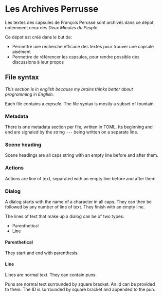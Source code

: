 # Les Archives Perrusse

Les textes des capsules de François Perusse sont archivés dans ce dépot, notemment ceux des _Deux Minutes du Peuple_.

Ce dépot est créé dans le but de:
- Permettre une recherche efficace des textes pour trouver une capsule aisément
- Permettre de référencer les capsules, pour rendre possible des discussions à leur propos

## File syntax

*This section is in english because my brains thinks better about
programming in English.*

Each file contains a _capsule_. The file syntax is mostly a subset of
fountain.

### Metadata

There is one metadata section per file, written in TOML. Its beginning
and end are signaled by the string `---` being written on a separate
line.

### Scene heading

Scene headings are all caps string with an empty line before and after
them.

### Actions

Actions are line of text, separated with an empty line before and
after them.

### Dialog

A dialog starts with the name of a character in all caps. They can
then be followed by any number of line of text. They finish with an
empty line.

The lines of text that make up a dialog can be of two types:

- Parenthetical
- Line

#### Parenthetical

They start and end with parenthesis.

#### Line

Lines are normal text. They can contain puns.

Puns are normal text surrounded by square bracket. An id can be
provided to them. The ID is surrounded by square bracket and appended
to the pun.
